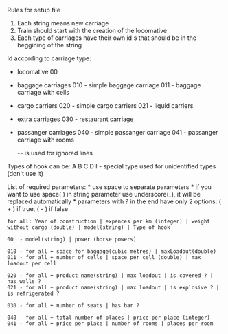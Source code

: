 Rules for setup file

1) Each string means new carriage
2) Train should start with the creation of the locomative
3) Each type of carriages have their own id's that should be in the beggining of the string

Id according to carriage type:
- locomative
    00
- baggage carriages
    010 - simple baggage carriage
    011 - baggage carriage with cells
- cargo carriers
    020 - simple cargo carriers
    021 - liquid carriers
- extra carriages
    030 - restaurant carriage
- passanger carriages
    040 - simple passanger carriage
    041 - passanger carriage with rooms

    -- is used for ignored lines

Types of hook can be:
    A
    B
    C
    D
    I - special type used for unidentified types (don't use it)

List of required parameters:
    * use space to separate parameters
    * if you want to use space( ) in string parameter use underscore(_), it will be replaced automatically
    * parameters with ? in the end have only 2 options: ( + ) if true, ( - ) if false

    for all: Year of construction | expences per km (integer) | weight without cargo (double) | model(string) | Type of hook

    00  - model(string) | power (horse powers)

    010 - for all + space for baggage(cubic metres) | maxLoadout(double)
    011 - for all + number of cells | space per cell (double) | max loadout per cell

    020 - for all + product name(string) | max loadout | is covered ? | has walls ?
    021 - for all + product name(string) | max loadout | is explosive ? | is refrigerated ?

    030 - for all + number of seats | has bar ?

    040 - for all + total number of places | price per place (integer)
    041 - for all + price per place | number of rooms | places per room


